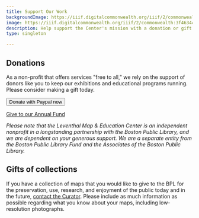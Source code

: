 ```yaml
---
title: Support Our Work
backgroundImage: https://iiif.digitalcommonwealth.org/iiif/2/commonwealth:3f463366g/1292,3248,8404,3417/1200,/0/default.jpg
image: https://iiif.digitalcommonwealth.org/iiif/2/commonwealth:3f4634466/2291,2158,3532,2116/1200,/0/default.jpg
description: Help support the Center's mission with a donation or gift
type: singleton

---
```

## Donations

As a non-profit that offers services "free to all," we rely on the support of donors like you to keep our exhibitions and educational programs running. Please consider making a gift today.

<form action="https://www.paypal.com/donate" method="post" target="_top">
<input type="hidden" name="hosted_button_id" value="532DUV9J8WUZ8" />
<input type="submit" class="btn btn-primary btn-lg btn-block" src="https://www.paypalobjects.com/en_US/i/btn/btn_donate_LG.gif" border="0" name="submit" value="Donate with Paypal now" title="Donate with PayPal button" alt="Donate with PayPal button" />
<img alt="" border="0" src="https://www.paypal.com/en_US/i/scr/pixel.gif" width="1" height="1" />
</form>

<a href="https://mapsbpl.thankyou4caring.org" class="btn btn-sm btn-outline-primary btn-block mt-3">Give to our Annual Fund</a>

_Please note that the Leventhal Map & Education Center is an independent nonprofit in a longstanding partnership with the Boston Public Library, and we are dependent on your generous support. We are a separate entity from the Boston Public Library Fund and the Associates of the Boston Public Library._

## Gifts of collections

If you have a collection of maps that you would like to give to the BPL for the preservation, use, research, and enjoyment of the public today and in the future, [contact the Curator](/about/people/garrett-nelson). Please include as much information as possible regarding what you know about your maps, including low-resolution photographs.